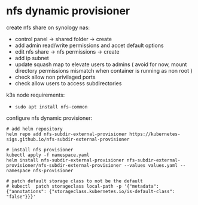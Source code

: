 # nfs dynamic provisioner

create nfs share on synology nas:
- control panel -> shared folder -> create
- add admin read/write permissions and accet default options
- edit nfs share -> nfs permissions -> create
- add ip subnet
- update squash map to elevate users to admins ( avoid for now, mount directory permissions mismatch when container is running as non root )
- check allow non privilaged ports
- check allow users to access subdirectories

k3s node requirements:
- `sudo apt install nfs-common`

configure nfs dynamic provisioner:
```
# add helm repository
helm repo add nfs-subdir-external-provisioner https://kubernetes-sigs.github.io/nfs-subdir-external-provisioner

# install nfs provisioner
kubectl apply -f namespace.yaml
helm install nfs-subdir-external-provisioner nfs-subdir-external-provisioner/nfs-subdir-external-provisioner --values values.yaml --namespace nfs-provisioner

# patch default storage class to not be the default
# kubectl  patch storageclass local-path -p '{"metadata": {"annotations": {"storageclass.kubernetes.io/is-default-class": "false"}}}'

```


